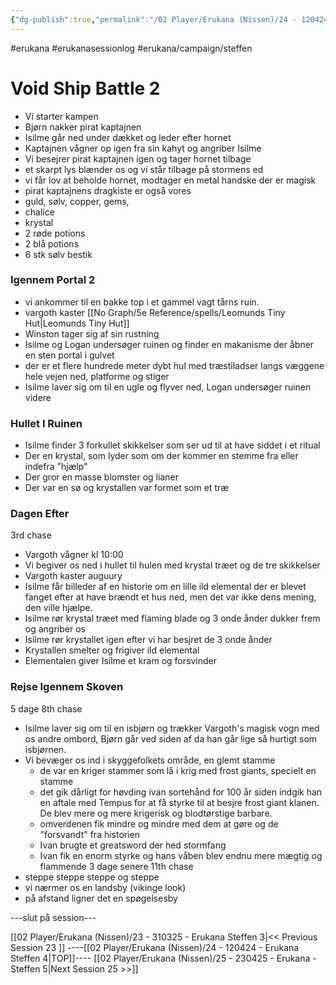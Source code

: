 ```yaml
---
{"dg-publish":true,"permalink":"/02 Player/Erukana (Nissen)/24 - 120424 - Erukana Steffen 4/","tags":["erukana","erukanasessionlog","erukana/campaign/steffen"]}
---
```



#erukana #erukanasessionlog #erukana/campaign/steffen 


# Void Ship Battle 2

- Vi starter kampen
- Bjørn nakker pirat kaptajnen 
- Isilme går ned under dækket og leder efter hornet 
- Kaptajnen vågner op igen fra sin kahyt og angriber Isilme 
- Vi besejrer pirat kaptajnen igen og tager hornet tilbage
- et skarpt lys blænder os og vi står tilbage på stormens ed 
- vi får lov at beholde hornet, modtager en metal handske der er magisk 
- pirat kaptajnens dragkiste er også vores 
- guld, sølv, copper, gems, 
- chalice 
- krystal
- 2 røde potions 
- 2 blå potions 
- 6 stk sølv bestik 
### Igennem Portal 2
- vi ankommer til en bakke top i et gammel vagt tårns ruin.
- vargoth kaster [[No Graph/5e Reference/spells/Leomunds Tiny Hut\|Leomunds Tiny Hut]] 
- Winston tager sig af sin rustning 
- Isilme og Logan undersøger ruinen og finder en makanisme der åbner en sten portal i gulvet
- der er et flere hundrede meter dybt hul med træstiladser langs væggene hele vejen ned, platforme og stiger 
- Isilme laver sig om til en ugle og flyver ned, Logan undersøger ruinen videre 
### Hullet I Ruinen
- Isilme finder 3 forkullet skikkelser som ser ud til at have siddet i et ritual 
- Der en krystal, som lyder som om der kommer en stemme fra eller indefra "hjælp"
- Der gror en masse blomster og lianer 
- Der var en sø og krystallen var formet som et træ 

### Dagen Efter
3rd chase 
- Vargoth vågner kl 10:00
- Vi begiver os ned i hullet til hulen med krystal træet og de tre skikkelser 
- Vargoth kaster auguury
- Isilme får billeder af en historie om en lille ild elemental der er blevet fanget efter at have brændt et hus ned, men det var ikke dens mening, den ville hjælpe. 
- Isilme rør krystal træet med flaming blade og 3 onde ånder dukker frem og angriber os 
- Isilme rør krystallet igen efter vi har besjret de 3 onde ånder 
- Krystallen smelter og frigiver ild elemental 
- Elementalen giver Isilme et kram og forsvinder 

### Rejse Igennem Skoven
5 dage 
8th chase 
- Isilme laver sig om til en isbjørn og trækker Vargoth's magisk vogn med os andre ombord, Bjørn går ved siden af da han går lige så hurtigt som isbjørnen.
- Vi bevæger os ind i skyggefolkets område, en glemt stamme 
	- de var en kriger stammer som lå i krig med frost giants, specielt en stamme 
	- det gik dårligt for høvding ivan sortehånd for 100 år siden indgik han en aftale med Tempus for at få styrke til at besjre frost giant klanen. De blev mere og mere krigerisk og blodtørstige barbare. 
	- omverdenen fik mindre og mindre med dem at gøre og de "forsvandt" fra historien 
	- Ivan brugte et greatsword der hed stormfang 
	- Ivan fik en enorm styrke og hans våben blev endnu mere mægtig og flammende 
3 dage senere 
11th chase 
- steppe steppe steppe og steppe 
- vi nærmer os en landsby (vikinge look)
- på afstand ligner det en spøgelsesby

---slut på session--- 

[[02 Player/Erukana (Nissen)/23 - 310325 - Erukana Steffen 3\|<< Previous Session 23 ]] ----[[02 Player/Erukana (Nissen)/24 - 120424 - Erukana Steffen 4\|TOP]]----  [[02 Player/Erukana (Nissen)/25 - 230425 - Erukana - Steffen 5\|Next Session 25  >>]]